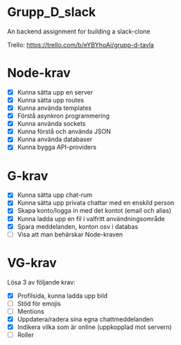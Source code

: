 # Grupp_D_slack
An backend assignment for building a slack-clone

Trello:
    https://trello.com/b/eYBYhoAi/grupp-d-tavla

# Node-krav
- [x] Kunna sätta upp en server
- [x] Kunna sätta upp routes
- [x] Kunna använda templates
- [x] Förstå asynkron programmering
- [x] Kunna använda sockets
- [x] Kunna förstå och använda JSON
- [x] Kunna använda databaser
- [x] Kunna bygga API-providers

# G-krav
- [x] Kunna sätta upp chat-rum
- [x] Kunna sätta upp privata chattar med en enskild person
- [x] Skapa konto/logga in med det kontot (email och alias)
- [x] Kunna ladda upp en fil i valfritt användningsområde
- [x] Spara meddelanden, konton osv i databas
- [ ] Visa att man behärskar Node-kraven

# VG-krav
Lösa 3 av följande krav:
- [x] Profilsida, kunna ladda upp bild
- [ ] Stöd för emojis
- [ ] Mentions
- [x] Uppdatera/radera sina egna chattmeddelanden
- [x] Indikera vilka som är online (uppkopplad mot servern)
- [ ] Roller
